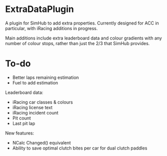 # ExtraDataPlugin
A plugin for SimHub to add extra properties. Currently designed for ACC in particular, with iRacing additions in progress.

Main additions include extra leaderboard data and colour gradients with any number of colour stops, rather than just the 2/3 that SimHub provides. 

# To-do
- Better laps remaining estimation
- Fuel to add estimation

Leaderboard data:
- iRacing car classes & colours
- iRacing license text
- iRacing incident count
- Pit count
- Last pit lap

New features:
- NCalc Changed() equivalent
- Ability to save optimal clutch bites per car for dual clutch paddles
